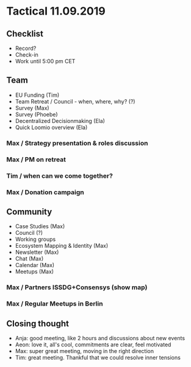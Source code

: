 # Tactical 11.09.2019

## Checklist

* Record?
* Check-in
* Work until 5:00 pm CET

## Team

* EU Funding \(Tim\)
* Team Retreat / Council - when, where, why? \(?\)
* Survey \(Max\)
* Survey \(Phoebe\)
* Decentralized Decisionmaking \(Ela\)
* Quick Loomio overview \(Ela\)

### Max / Strategy presentation & roles discussion

### Max / PM on retreat

### Tim / when can we come together?

### Max / Donation campaign

## Community

* Case Studies \(Max\)
* Council \(?\)
* Working groups
* Ecosystem Mapping & Identity \(Max\)
* Newsletter \(Max\)
* Chat \(Max\)
* Calendar \(Max\)
* Meetups \(Max\)

### Max / Partners ISSDG+Consensys \(show map\)

### Max / Regular Meetups in Berlin

## Closing thought

* Anja: good meeting, like 2 hours and discussions about new events
* Aeon: love it, all's cool, commitments are clear, feel motivated
* Max: super great meeting, moving in the right direction
* Tim: great meeting. Thankful that we could resolve inner tensions

